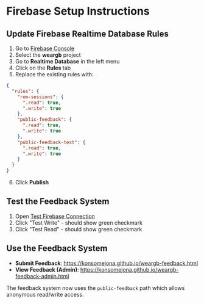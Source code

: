# Firebase Setup Instructions

## Update Firebase Realtime Database Rules

1. Go to [Firebase Console](https://console.firebase.google.com/)
2. Select the **weargb** project
3. Go to **Realtime Database** in the left menu
4. Click on the **Rules** tab
5. Replace the existing rules with:

```json
{
  "rules": {
    "rom-sessions": {
      ".read": true,
      ".write": true
    },
    "public-feedback": {
      ".read": true,
      ".write": true
    },
    "public-feedback-test": {
      ".read": true,
      ".write": true
    }
  }
}
```

6. Click **Publish**

## Test the Feedback System

1. Open [Test Firebase Connection](https://konsomejona.github.io/test-firebase.html)
2. Click "Test Write" - should show green checkmark
3. Click "Test Read" - should show green checkmark

## Use the Feedback System

- **Submit Feedback**: https://konsomejona.github.io/weargb-feedback.html
- **View Feedback (Admin)**: https://konsomejona.github.io/weargb-feedback-admin.html

The feedback system now uses the `public-feedback` path which allows anonymous read/write access.